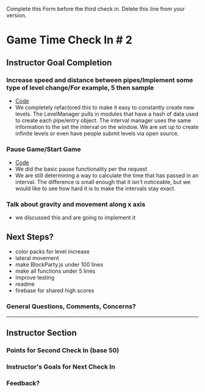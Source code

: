 Complete this Form before the third check in. Delete this line from your version.

# Game Time Check In # 2

## Instructor Goal Completion

### Increase speed and distance between pipes/Implement some type of level change/For example, 5 then sample

  - [Code](https://github.com/adamhundley/block_party/blob/master/src/LevelManager.js)
  - We completely refactored this to make it easy to constantly create new levels. The LevelManager pulls in modules that have a hash of data used to create each pipe/entry object. The interval manager uses the same information to the set the interval on the window. We are set up to create infinite levels or even have people submit levels via open source.

### Pause Game/Start Game

- [Code](https://github.com/adamhundley/block_party/blob/master/src/BlockParty.js#L147)
- We did the basic pause functionality per the request
- We are still determining a way to calculate the time that has passed in an interval. The difference is small enough that it isn't noticeable, but we would like to see how hard it is to make the intervals stay exact.

### Talk about gravity and movement along x axis

- we discussed this and are going to implement it

## Next Steps?

- color packs for level increase
- lateral movement
- make BlockParty.js under 100 lines
- make all functions under 5 lines
- improve testing
- readme
- firebase for shared high scores

### General Questions, Comments, Concerns?

-----

## Instructor Section

### Points for Second Check In (base 50)

### Instructor's Goals for Next Check In

### Feedback?
